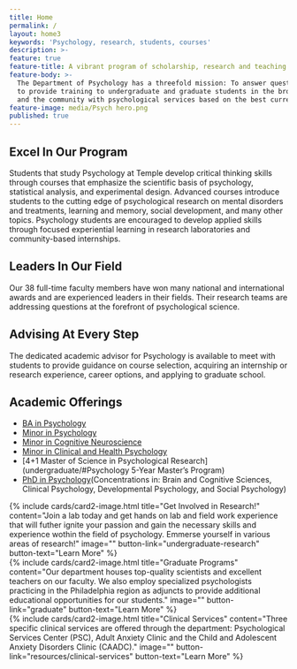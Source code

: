 ```yaml
---
title: Home
permalink: /
layout: home3
keywords: 'Psychology, research, students, courses'
description: >-
feature: true
feature-title: A vibrant program of scholarship, research and teaching.
feature-body: >-
  The Department of Psychology has a threefold mission: To answer questions on the cutting edge of psychology research,
  to provide training to undergraduate and graduate students in the broad fields of psychology, and to provide individuals
  and the community with psychological services based on the best current practices in psychology.
feature-image: media/Psych hero.png
published: true
---
```


## Excel In Our Program
Students that study Psychology at Temple develop critical thinking skills through courses that emphasize the scientific basis of psychology, statistical analysis, and experimental design. Advanced courses introduce students to the cutting edge of psychological research on mental disorders and treatments, learning and memory, social development, and many other topics. Psychology students are encouraged to develop applied skills through focused experiential learning in research laboratories and community-based internships.

## Leaders In Our Field
Our 38 full-time faculty members have won many national and international awards and are experienced leaders in their fields. Their research teams are addressing questions at the forefront of psychological science.

## Advising At Every Step
The dedicated academic advisor for Psychology is available to meet with students to provide guidance on course selection, acquiring an internship or research experience, career options, and applying to graduate school.

## Academic Offerings

- [BA in Psychology](http://bulletin.temple.edu/undergraduate/liberal-arts/psychology/ba-psychology/)
- [Minor in Psychology](http://bulletin.temple.edu/undergraduate/liberal-arts/psychology/minor-psychology/)
- [Minor in Cognitive Neuroscience](http://bulletin.temple.edu/undergraduate/liberal-arts/psychology/minor-cognitive-neuroscience/)
- [Minor in Clinical and Health Psychology](http://bulletin.temple.edu/undergraduate/liberal-arts/psychology/minor-clinical-health-psychology/)
- [4+1 Master of Science in Psychological Research](undergraduate/#Psychology 5-Year Master’s Program)
- [PhD in Psychology](http://bulletin.temple.edu/graduate/scd/cla/psychology-phd/)(Concentrations in: Brain and Cognitive Sciences, Clinical Psychology, Developmental Psychology, and Social Psychology)

<div class="row row-wide">
  <div class="col m12 l4">{% include cards/card2-image.html 
    title="Get Involved in Research!" 
    content="Join a lab today and get hands on lab and field work experience that will futher ignite your passion and gain the necessary skills and experience wothin the field of psychology. Emmerse yourself in various areas of research!" 
    image="" 
    button-link="undergraduate-research" 
    button-text="Learn More" %}
  </div>
  <div class="row row-wide">
    <div class="col m12 l4">{% include cards/card2-image.html 
      title="Graduate Programs" 
      content="Our department houses top-quality scientists and excellent teachers on our faculty. We also employ specialized  psychologists practicing in the Philadelphia region as adjuncts to provide additional educational opportunities for our students." 
      image="" 
      button-link="graduate" 
      button-text="Learn More" %}
    </div>
    <div class="row row-wide">
      <div class="col m12 l4">{% include cards/card2-image.html 
        title="Clinical Services" 
        content="Three specific clinical services are offered through the department: Psychological Services Center (PSC), Adult Anxiety Clinic and the Child and Adolescent Anxiety Disorders Clinic (CAADC)." 
        image="" 
        button-link="resources/clinical-services" 
        button-text="Learn More" %}
      </div>
</div>

